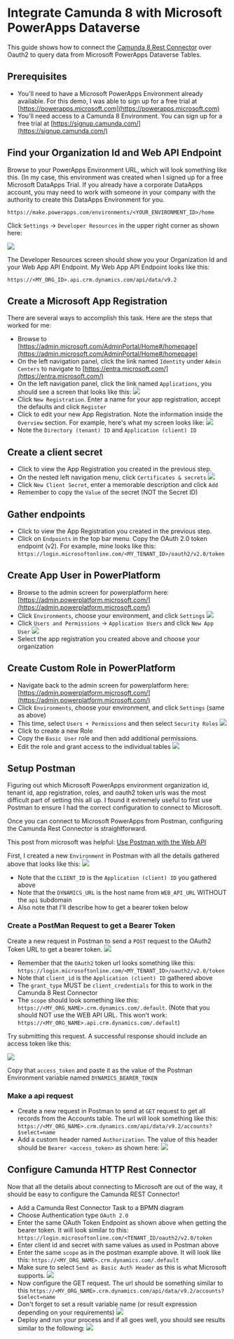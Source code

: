 # Integrate Camunda 8 with Microsoft PowerApps Dataverse

This guide shows how to connect the [Camunda 8 Rest Connector](https://docs.camunda.io/docs/components/connectors/protocol/rest/) over Oauth2 to query data from Microsoft PowerApps Dataverse Tables.

## Prerequisites

- You'll need to have a Microsoft PowerApps Environment already available. For this demo, I was able to sign up for a free trial at [https://powerapps.microsoft.com](https://powerapps.microsoft.com)
- You'll need access to a Camunda 8 Environment. You can sign up for a free trial at [https://signup.camunda.com/](https://signup.camunda.com/)

## Find your Organization Id and Web API Endpoint

Browse to your PowerApps Environment URL, which will look something like this. (In my case, this environment was created when I signed up for a free Microsoft DataApps Trial. If you already have a corporate DataApps account, you may need to work with someone in your company with the authority to create this DataApps Environment for you.  

`https://make.powerapps.com/environments/<YOUR_ENVIRONMENT_ID>/home`

Click `Settings` -> `Developer Resources` in the upper right corner as shown here: 

![](screenshots/prerequisite.png)

The Developer Resources screen should show you your Organization Id and your Web App API Endpoint. My Web App API Endpoint looks like this: 

`https://<MY_ORG_ID>.api.crm.dynamics.com/api/data/v9.2`

## Create a Microsoft App Registration

There are several ways to accomplish this task. Here are the steps that worked for me: 

- Browse to [https://admin.microsoft.com/AdminPortal/Home#/homepage](https://admin.microsoft.com/AdminPortal/Home#/homepage)
- On the left navigation panel, click the link named `Identity` under `Admin Centers` to navigate to [https://entra.microsoft.com/](https://entra.microsoft.com/)
- On the left navigation panel, click the link named `Applications`, you should see a screen that looks like this:
![](screenshots/appRegistration1.png)
- Click `New Registration`. Enter a name for your app registration, accept the defaults and click `Register`
- Click to edit your new App Registration. Note the information inside the `Overview` section. For example, here's what my screen looks like:
![](screenshots/appRegistration2.png)
- Note the `Directory (tenant) ID` and `Application (client) ID`

## Create a client secret

- Click to view the App Registration you created in the previous step. 
- On the nested left navigation menu, click `Certificates & secrets`
![](screenshots/clientSecret.png)
- Click `New Client Secret`, enter a memorable description and click `Add`
- Remember to copy the `Value` of the secret (NOT the Secret ID)

## Gather endpoints

- Click to view the App Registration you created in the previous step.
- Click on `Endpoints` in the top bar menu. Copy the OAuth 2.0 token endpoint (v2). For example, mine looks like this: 
`https://login.microsoftonline.com/<MY_TENANT_ID>/oauth2/v2.0/token`

## Create App User in PowerPlatform

- Browse to the admin screen for powerplatform here: [https://admin.powerplatform.microsoft.com/](https://admin.powerplatform.microsoft.com/)
- Click `Environments`, choose your environment, and click `Settings`
![](screenshots/appUser1.png)
- Click `Users and Permissions` -> `Application Users` and click `New App User`
![](screenshots/appUser2.png)
- Select the app registration you created above and choose your organization

## Create Custom Role in PowerPlatform

- Navigate back to the admin screen for powerplatform here: [https://admin.powerplatform.microsoft.com/](https://admin.powerplatform.microsoft.com/)
- Click `Environments`, choose your environment, and click `Settings` (same as above)
- This time, select `Users + Permissions` and then select `Security Roles`
![](screenshots/securityRole1.png)
- Click to create a new Role
- Copy the `Basic User` role and then add additional permissions. 
- Edit the role and grant access to the individual tables
![](screenshots/securityRole2.png)

## Setup Postman

Figuring out which Microsoft PowerApps environment organization id, tenant id, app registration, roles, and oauth2 token urls was the most difficult part of setting this all up. I found it extremely useful to first use Postman to ensure I had the correct configuration to connect to Microsoft.

Once you can connect to Microsoft PowerApps from Postman, configuring the Camunda Rest Connector is straightforward. 

This post from microsoft was helpful: [Use Postman with the Web API](https://learn.microsoft.com/en-us/power-apps/developer/data-platform/webapi/use-postman-web-api)

First, I created a new `Environment` in Postman with all the details gathered above that looks like this: 
![](screenshots/environment1.png)

- Note that the `CLIENT_ID` is the `Application (client) ID` you gathered above
- Note that the `DYNAMICS_URL` is the host name from `WEB_API_URL` WITHOUT the `api` subdomain
- Also note that I'll describe how to get a bearer token below

### Create a PostMan Request to get a Bearer Token

Create a new request in Postman to send a `POST` request to the OAuth2 Token URL to get a bearer token. 
![](screenshots/postman1.png)

- Remember that the `OAuth2` token url looks something like this: `https://login.microsoftonline.com/<MY_TENANT_ID>/oauth2/v2.0/token`
- Note that `client_id` is the `Application (client) ID` gathered above
- The `grant_type` MUST be `client_credentials` for this to work in the Camunda 8 Rest Connector
- The `scope` should look something like this: `https://<MY_ORG_NAME>.crm.dynamics.com/.default`. (Note that you should NOT use the WEB API URL. This won't work: `https://<MY_ORG_NAME>.api.crm.dynamics.com/.default`)

Try submitting this request. A successful response should include an access token like this:

![](screenshots/postman2.png)

Copy that `access_token` and paste it as the value of the Postman Environment variable named `DYNAMICS_BEARER_TOKEN`

### Make a api request

- Create a new request in Postman to send at `GET` request to get all records from the Accounts table. The url will look something like this: 
`https://<MY_ORG_NAME>.crm.dynamics.com/api/data/v9.2/accounts?$select=name`
- Add a custom header named `Authorization`. The value of this header should be `Bearer <access_token>` as shown here:
![](screenshots/postman3.png)

## Configure Camunda HTTP Rest Connector

Now that all the details about connecting to Microsoft are out of the way, it should be easy to configure the Camunda REST Connector!

- Add a Camunda Rest Connector Task to a BPMN diagram
- Choose Authentication type `OAuth 2.0`
- Enter the same OAuth Token Endpoint as shown above when getting the bearer token. It will look similar to this: `https://login.microsoftonline.com/<TENANT_ID/oauth2/v2.0/token`
- Enter client id and secret with same values as used in Postman above
- Enter the same `scope` as in the postman example above. It will look like this: `https://<MY_ORG_NAME>.crm.dynamics.com/.default` 
- Make sure to select `Send as Basic Auth Header` as this is what Microsoft supports. 
![](screenshots/connectors1.png)
- Now configure the GET request. The url should be something similar to this `https://<MY_ORG_NAME>.crm.dynamics.com/api/data/v9.2/accounts?$select=name`
- Don't forget to set a result variable name (or result expression depending on your requirements)
![](screenshots/connectors2.png)
- Deploy and run your process and if all goes well, you should see results similar to the following:
![](screenshots/bpmn1.png)
